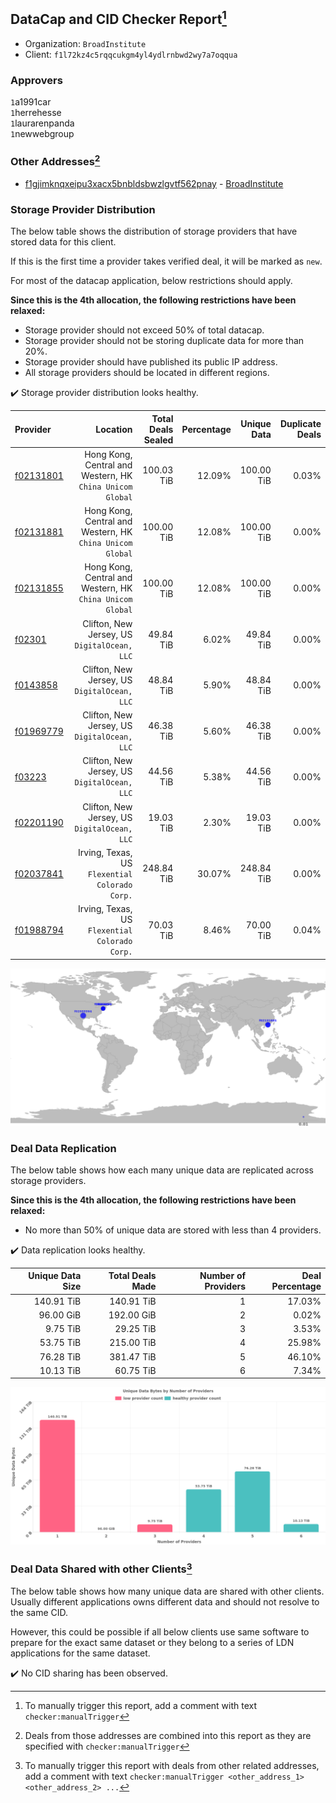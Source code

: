 ## DataCap and CID Checker Report[^1]
 - Organization: `BroadInstitute`
 - Client: `f1l72kz4c5rqqcukgm4yl4ydlrnbwd2wy7a7oqqua`
### Approvers
`1`a1991car<br/>`1`herrehesse<br/>`1`laurarenpanda<br/>`1`newwebgroup

### Other Addresses[^2]
 - [f1gjimknqxeipu3xacx5bnbldsbwzlgvtf562pnay](https://filfox.info/en/address/f1gjimknqxeipu3xacx5bnbldsbwzlgvtf562pnay) - [BroadInstitute](https://github.com/filecoin-project/filecoin-plus-large-datasets/issues/1686)

### Storage Provider Distribution
The below table shows the distribution of storage providers that have stored data for this client.

If this is the first time a provider takes verified deal, it will be marked as `new`.

For most of the datacap application, below restrictions should apply.

**Since this is the 4th allocation, the following restrictions have been relaxed:**
 - Storage provider should not exceed 50% of total datacap.
 - Storage provider should not be storing duplicate data for more than 20%.
 - Storage provider should have published its public IP address.
 - All storage providers should be located in different regions.

✔️ Storage provider distribution looks healthy.

| Provider                                              |                                                     Location | Total Deals Sealed | Percentage | Unique Data | Duplicate Deals |
| :---------------------------------------------------- | -----------------------------------------------------------: | -----------------: | ---------: | ----------: | --------------: |
| [f02131801](https://filfox.info/en/address/f02131801) | Hong Kong, Central and Western, HK<br/>`China Unicom Global` |         100.03 TiB |     12.09% |  100.00 TiB |           0.03% |
| [f02131881](https://filfox.info/en/address/f02131881) | Hong Kong, Central and Western, HK<br/>`China Unicom Global` |         100.00 TiB |     12.08% |  100.00 TiB |           0.00% |
| [f02131855](https://filfox.info/en/address/f02131855) | Hong Kong, Central and Western, HK<br/>`China Unicom Global` |         100.00 TiB |     12.08% |  100.00 TiB |           0.00% |
| [f02301](https://filfox.info/en/address/f02301)       |              Clifton, New Jersey, US<br/>`DigitalOcean, LLC` |          49.84 TiB |      6.02% |   49.84 TiB |           0.00% |
| [f0143858](https://filfox.info/en/address/f0143858)   |              Clifton, New Jersey, US<br/>`DigitalOcean, LLC` |          48.84 TiB |      5.90% |   48.84 TiB |           0.00% |
| [f01969779](https://filfox.info/en/address/f01969779) |              Clifton, New Jersey, US<br/>`DigitalOcean, LLC` |          46.38 TiB |      5.60% |   46.38 TiB |           0.00% |
| [f03223](https://filfox.info/en/address/f03223)       |              Clifton, New Jersey, US<br/>`DigitalOcean, LLC` |          44.56 TiB |      5.38% |   44.56 TiB |           0.00% |
| [f02201190](https://filfox.info/en/address/f02201190) |              Clifton, New Jersey, US<br/>`DigitalOcean, LLC` |          19.03 TiB |      2.30% |   19.03 TiB |           0.00% |
| [f02037841](https://filfox.info/en/address/f02037841) |            Irving, Texas, US<br/>`Flexential Colorado Corp.` |         248.84 TiB |     30.07% |  248.84 TiB |           0.00% |
| [f01988794](https://filfox.info/en/address/f01988794) |            Irving, Texas, US<br/>`Flexential Colorado Corp.` |          70.03 TiB |      8.46% |   70.00 TiB |           0.04% |

<img src="https://raw.githubusercontent.com/data-preservation-programs/filplus-checker-assets/main/filecoin-project/filecoin-plus-large-datasets/issues/1685/1686544840945.png"/>

### Deal Data Replication
The below table shows how each many unique data are replicated across storage providers.


**Since this is the 4th allocation, the following restrictions have been relaxed:**
- No more than 50% of unique data are stored with less than 4 providers.

✔️ Data replication looks healthy.

| Unique Data Size | Total Deals Made | Number of Providers | Deal Percentage |
| ---------------: | ---------------: | ------------------: | --------------: |
|       140.91 TiB |       140.91 TiB |                   1 |          17.03% |
|        96.00 GiB |       192.00 GiB |                   2 |           0.02% |
|         9.75 TiB |        29.25 TiB |                   3 |           3.53% |
|        53.75 TiB |       215.00 TiB |                   4 |          25.98% |
|        76.28 TiB |       381.47 TiB |                   5 |          46.10% |
|        10.13 TiB |        60.75 TiB |                   6 |           7.34% |

<img src="https://raw.githubusercontent.com/data-preservation-programs/filplus-checker-assets/main/filecoin-project/filecoin-plus-large-datasets/issues/1685/1686544841675.png"/>

### Deal Data Shared with other Clients[^3]
The below table shows how many unique data are shared with other clients.
Usually different applications owns different data and should not resolve to the same CID.

However, this could be possible if all below clients use same software to prepare for the exact same dataset or they belong to a series of LDN applications for the same dataset.

✔️ No CID sharing has been observed.

[^1]: To manually trigger this report, add a comment with text `checker:manualTrigger`

[^2]: Deals from those addresses are combined into this report as they are specified with `checker:manualTrigger`

[^3]: To manually trigger this report with deals from other related addresses, add a comment with text `checker:manualTrigger <other_address_1> <other_address_2> ...`
